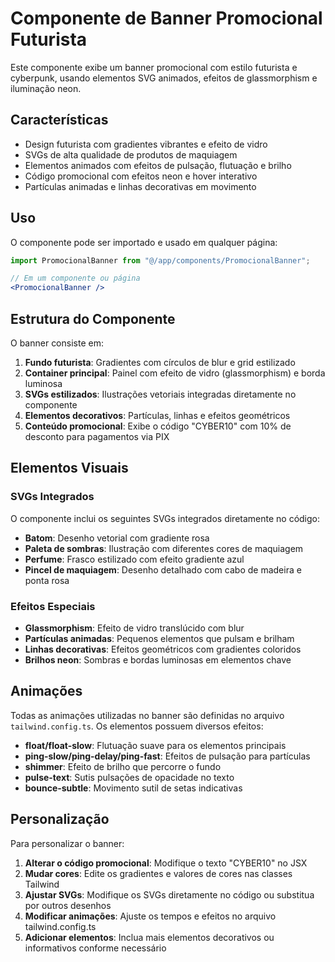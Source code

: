 # Componente de Banner Promocional Futurista

Este componente exibe um banner promocional com estilo futurista e cyberpunk, usando elementos SVG animados, efeitos de glassmorphism e iluminação neon.

## Características

- Design futurista com gradientes vibrantes e efeito de vidro
- SVGs de alta qualidade de produtos de maquiagem
- Elementos animados com efeitos de pulsação, flutuação e brilho
- Código promocional com efeitos neon e hover interativo
- Partículas animadas e linhas decorativas em movimento

## Uso

O componente pode ser importado e usado em qualquer página:

```jsx
import PromocionalBanner from "@/app/components/PromocionalBanner";

// Em um componente ou página
<PromocionalBanner />
```

## Estrutura do Componente

O banner consiste em:
1. **Fundo futurista**: Gradientes com círculos de blur e grid estilizado
2. **Container principal**: Painel com efeito de vidro (glassmorphism) e borda luminosa
3. **SVGs estilizados**: Ilustrações vetoriais integradas diretamente no componente
4. **Elementos decorativos**: Partículas, linhas e efeitos geométricos
5. **Conteúdo promocional**: Exibe o código "CYBER10" com 10% de desconto para pagamentos via PIX

## Elementos Visuais

### SVGs Integrados
O componente inclui os seguintes SVGs integrados diretamente no código:

- **Batom**: Desenho vetorial com gradiente rosa
- **Paleta de sombras**: Ilustração com diferentes cores de maquiagem
- **Perfume**: Frasco estilizado com efeito gradiente azul
- **Pincel de maquiagem**: Desenho detalhado com cabo de madeira e ponta rosa

### Efeitos Especiais
- **Glassmorphism**: Efeito de vidro translúcido com blur
- **Partículas animadas**: Pequenos elementos que pulsam e brilham
- **Linhas decorativas**: Efeitos geométricos com gradientes coloridos
- **Brilhos neon**: Sombras e bordas luminosas em elementos chave

## Animações

Todas as animações utilizadas no banner são definidas no arquivo `tailwind.config.ts`. Os elementos possuem diversos efeitos:

- **float/float-slow**: Flutuação suave para os elementos principais
- **ping-slow/ping-delay/ping-fast**: Efeitos de pulsação para partículas
- **shimmer**: Efeito de brilho que percorre o fundo
- **pulse-text**: Sutis pulsações de opacidade no texto
- **bounce-subtle**: Movimento sutil de setas indicativas

## Personalização

Para personalizar o banner:

1. **Alterar o código promocional**: Modifique o texto "CYBER10" no JSX
2. **Mudar cores**: Edite os gradientes e valores de cores nas classes Tailwind
3. **Ajustar SVGs**: Modifique os SVGs diretamente no código ou substitua por outros desenhos
4. **Modificar animações**: Ajuste os tempos e efeitos no arquivo tailwind.config.ts
5. **Adicionar elementos**: Inclua mais elementos decorativos ou informativos conforme necessário 